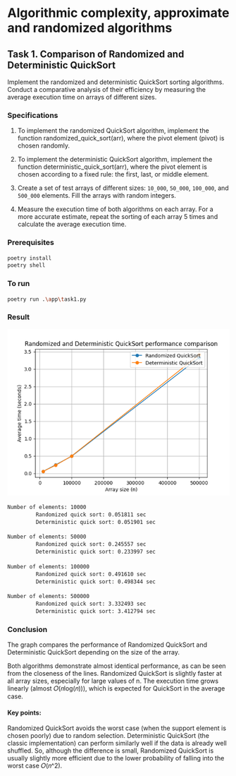 # Algorithmic complexity, approximate and randomized algorithms
## Task 1. Comparison of Randomized and Deterministic QuickSort

Implement the randomized and deterministic QuickSort sorting algorithms. Conduct a comparative analysis of their efficiency by measuring the average execution time on arrays of different sizes.

### Specifications

1. To implement the randomized QuickSort algorithm, implement the function randomized_quick_sort(arr), where the pivot element (pivot) is chosen randomly.

2. To implement the deterministic QuickSort algorithm, implement the function deterministic_quick_sort(arr), where the pivot element is chosen according to a fixed rule: the first, last, or middle element.

3. Create a set of test arrays of different sizes: `10_000`, `50_000`, `100_000`, and `500_000` elements. Fill the arrays with random integers.

4. Measure the execution time of both algorithms on each array. For a more accurate estimate, repeat the sorting of each array 5 times and calculate the average execution time.

### Prerequisites 
```bash
poetry install
poetry shell
```

### To run
```bash
poetry run .\app\task1.py
```

### Result
![Graph](doc/Figure_3.png)
```bash
Number of elements: 10000
         Randomized quick sort: 0.051811 sec
         Deterministic quick sort: 0.051901 sec

Number of elements: 50000
         Randomized quick sort: 0.245557 sec
         Deterministic quick sort: 0.233997 sec

Number of elements: 100000
         Randomized quick sort: 0.491610 sec
         Deterministic quick sort: 0.498344 sec

Number of elements: 500000
         Randomized quick sort: 3.332493 sec
         Deterministic quick sort: 3.412794 sec
```

### Conclusion
The graph compares the performance of Randomized QuickSort and Deterministic QuickSort depending on the size of the array.

Both algorithms demonstrate almost identical performance, as can be seen from the closeness of the lines.
Randomized QuickSort is slightly faster at all array sizes, especially for large values ​​of n.
The execution time grows linearly (almost 𝑂(𝑛log(𝑛))), which is expected for QuickSort in the average case.
#### Key points:
Randomized QuickSort avoids the worst case (when the support element is chosen poorly) due to random selection.
Deterministic QuickSort (the classic implementation) can perform similarly well if the data is already well shuffled.
So, although the difference is small, Randomized QuickSort is usually slightly more efficient due to the lower probability of falling into the worst case 𝑂(𝑛^2).